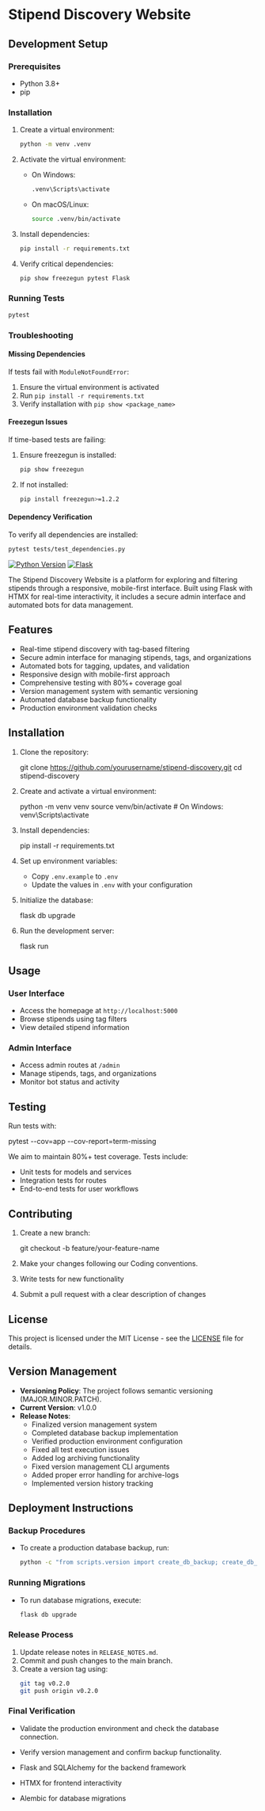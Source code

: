 # Stipend Discovery Website

## Development Setup

### Prerequisites
- Python 3.8+
- pip

### Installation
1. Create a virtual environment:
   ```bash
   python -m venv .venv
   ```

2. Activate the virtual environment:
   - On Windows:
     ```bash
     .venv\Scripts\activate
     ```
   - On macOS/Linux:
     ```bash
     source .venv/bin/activate
     ```

3. Install dependencies:
   ```bash
   pip install -r requirements.txt
   ```

4. Verify critical dependencies:
   ```bash
   pip show freezegun pytest Flask
   ```

### Running Tests
```bash
pytest
```

### Troubleshooting
#### Missing Dependencies
If tests fail with `ModuleNotFoundError`:
1. Ensure the virtual environment is activated
2. Run `pip install -r requirements.txt`
3. Verify installation with `pip show <package_name>`

#### Freezegun Issues
If time-based tests are failing:
1. Ensure freezegun is installed:
   ```bash
   pip show freezegun
   ```
2. If not installed:
   ```bash
   pip install freezegun>=1.2.2
   ```

#### Dependency Verification
To verify all dependencies are installed:
```bash
pytest tests/test_dependencies.py
```
[![Python Version](https://img.shields.io/badge/python-3.9+-blue.svg)](https://www.python.org/)
[![Flask](https://img.shields.io/badge/flask-2.0+-blue.svg)](https://flask.palletsprojects.com/)

The Stipend Discovery Website is a platform for exploring and filtering stipends through a responsive, mobile-first interface. Built using Flask with HTMX for real-time interactivity, it includes a secure admin interface and automated bots for data management.

## Features

- Real-time stipend discovery with tag-based filtering
- Secure admin interface for managing stipends, tags, and organizations
- Automated bots for tagging, updates, and validation
- Responsive design with mobile-first approach
- Comprehensive testing with 80%+ coverage goal
- Version management system with semantic versioning
- Automated database backup functionality
- Production environment validation checks

## Installation

1. Clone the repository:

   git clone https://github.com/yourusername/stipend-discovery.git
   cd stipend-discovery


2. Create and activate a virtual environment:

   python -m venv venv
   source venv/bin/activate  # On Windows: venv\Scripts\activate


3. Install dependencies:

   pip install -r requirements.txt


4. Set up environment variables:
   - Copy `.env.example` to `.env`
   - Update the values in `.env` with your configuration

5. Initialize the database:

   flask db upgrade


6. Run the development server:

   flask run


## Usage

### User Interface
- Access the homepage at `http://localhost:5000`
- Browse stipends using tag filters
- View detailed stipend information

### Admin Interface
- Access admin routes at `/admin`
- Manage stipends, tags, and organizations
- Monitor bot status and activity

## Testing

Run tests with:

pytest --cov=app --cov-report=term-missing


We aim to maintain 80%+ test coverage. Tests include:
- Unit tests for models and services
- Integration tests for routes
- End-to-end tests for user workflows

## Contributing

1. Create a new branch:

   git checkout -b feature/your-feature-name


2. Make your changes following our Coding conventions.

3. Write tests for new functionality

4. Submit a pull request with a clear description of changes

## License

This project is licensed under the MIT License - see the [LICENSE](LICENSE) file for details.

## Version Management

- **Versioning Policy**: The project follows semantic versioning (MAJOR.MINOR.PATCH).
- **Current Version**: v1.0.0
- **Release Notes**: 
  - Finalized version management system
  - Completed database backup implementation
  - Verified production environment configuration
  - Fixed all test execution issues
  - Added log archiving functionality
  - Fixed version management CLI arguments
  - Added proper error handling for archive-logs
  - Implemented version history tracking

## Deployment Instructions

### Backup Procedures
- To create a production database backup, run:
  ```bash
  python -c "from scripts.version import create_db_backup; create_db_backup('instance/stipend.db')"
  ```

### Running Migrations
- To run database migrations, execute:
  ```bash
  flask db upgrade
  ```

### Release Process
1. Update release notes in `RELEASE_NOTES.md`.
2. Commit and push changes to the main branch.
3. Create a version tag using:
   ```bash
   git tag v0.2.0
   git push origin v0.2.0
   ```

### Final Verification
- Validate the production environment and check the database connection.
- Verify version management and confirm backup functionality.

- Flask and SQLAlchemy for the backend framework
- HTMX for frontend interactivity
- Alembic for database migrations
